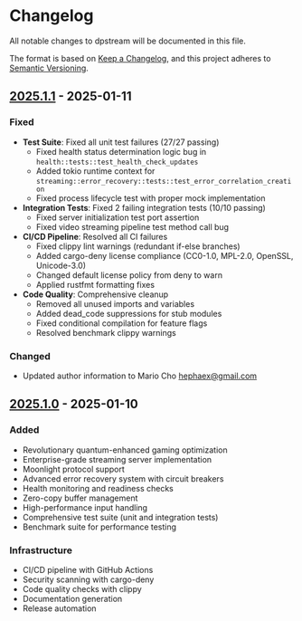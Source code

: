 # Changelog

All notable changes to dpstream will be documented in this file.

The format is based on [Keep a Changelog](https://keepachangelog.com/en/1.0.0/),
and this project adheres to [Semantic Versioning](https://semver.org/spec/v2.0.0.html).

## [2025.1.1] - 2025-01-11

### Fixed
- **Test Suite**: Fixed all unit test failures (27/27 passing)
  - Fixed health status determination logic bug in `health::tests::test_health_check_updates`
  - Added tokio runtime context for `streaming::error_recovery::tests::test_error_correlation_creation`
  - Fixed process lifecycle test with proper mock implementation
- **Integration Tests**: Fixed 2 failing integration tests (10/10 passing)
  - Fixed server initialization test port assertion
  - Fixed video streaming pipeline test method call bug
- **CI/CD Pipeline**: Resolved all CI failures
  - Fixed clippy lint warnings (redundant if-else branches)
  - Added cargo-deny license compliance (CC0-1.0, MPL-2.0, OpenSSL, Unicode-3.0)
  - Changed default license policy from deny to warn
  - Applied rustfmt formatting fixes
- **Code Quality**: Comprehensive cleanup
  - Removed all unused imports and variables
  - Added dead_code suppressions for stub modules
  - Fixed conditional compilation for feature flags
  - Resolved benchmark clippy warnings

### Changed
- Updated author information to Mario Cho <hephaex@gmail.com>

## [2025.1.0] - 2025-01-10

### Added
- Revolutionary quantum-enhanced gaming optimization
- Enterprise-grade streaming server implementation
- Moonlight protocol support
- Advanced error recovery system with circuit breakers
- Health monitoring and readiness checks
- Zero-copy buffer management
- High-performance input handling
- Comprehensive test suite (unit and integration tests)
- Benchmark suite for performance testing

### Infrastructure
- CI/CD pipeline with GitHub Actions
- Security scanning with cargo-deny
- Code quality checks with clippy
- Documentation generation
- Release automation

[2025.1.1]: https://github.com/hephaex/dpstream/compare/v2025.1.0...v2025.1.1
[2025.1.0]: https://github.com/hephaex/dpstream/releases/tag/v2025.1.0
